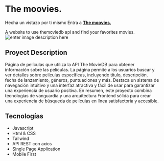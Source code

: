 # The moovies.
Hecha un vistazo por ti mismo
Entra a [**The moovies**.](https://aimajoke.github.io/themoviedb-api/public/)

A website to use themoviedb api and find your favorites movies.
![enter image description here](https://i.postimg.cc/hPppy5WN/aimajoke-github-io-themoviedb-api-public-1.png)
## Proyect Description
Página de películas que utiliza la API The MovieDB para obtener información sobre las películas. La página permite a los usuarios buscar y ver detalles sobre películas específicas, incluyendo título, descripción, fecha de lanzamiento, géneros, puntuaciones y más.
Destaca un sistema de navegación intuitivo y una interfaz atractiva y fácil de usar para garantizar una experiencia de usuario positiva. En resumen, este proyecto combina tecnologías de vanguardia y una arquitectura Frontend sólida para crear una experiencia de búsqueda de películas en línea satisfactoria y accesible.
## Tecnologías
 - Javascript
 - Html & CSS
 - Tailwind
 - API REST con axios
 - Single Page Application
 - Mobile First
